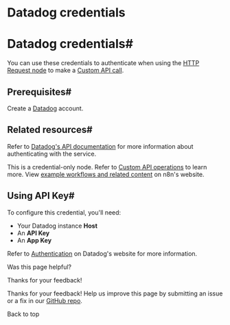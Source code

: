 # Datadog credentials

[ ](https://github.com/n8n-io/n8n-docs/edit/main/docs/integrations/builtin/credentials/datadog.md "Edit this page")

# Datadog credentials#

You can use these credentials to authenticate when using the [HTTP Request node](../../core-nodes/n8n-nodes-base.httprequest/) to make a [Custom API call](../../../custom-operations/).

## Prerequisites#

Create a [Datadog](https://app.datadoghq.eu/signup) account.

## Related resources#

Refer to [Datadog's API documentation](https://docs.datadoghq.com/api/latest/) for more information about authenticating with the service.

This is a credential-only node. Refer to [Custom API operations](../../../custom-operations/) to learn more. View [example workflows and related content](https://n8n.io/integrations/datadog/) on n8n's website.

## Using API Key#

To configure this credential, you'll need:

  * Your Datadog instance **Host**
  * An **API Key**
  * An **App Key**



Refer to [Authentication](https://docs.datadoghq.com/api/latest/authentication/) on Datadog's website for more information.

Was this page helpful? 

Thanks for your feedback! 

Thanks for your feedback! Help us improve this page by submitting an issue or a fix in our [GitHub repo](https://github.com/n8n-io/n8n-docs). 

Back to top 
